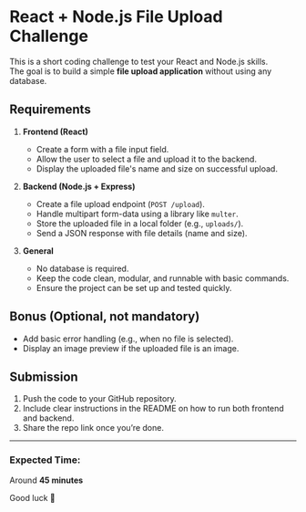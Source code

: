 # React + Node.js File Upload Challenge

This is a short coding challenge to test your React and Node.js skills.  
The goal is to build a simple **file upload application** without using any database.  

## Requirements

1. **Frontend (React)**  
   - Create a form with a file input field.  
   - Allow the user to select a file and upload it to the backend.  
   - Display the uploaded file's name and size on successful upload.  

2. **Backend (Node.js + Express)**  
   - Create a file upload endpoint (`POST /upload`).  
   - Handle multipart form-data using a library like `multer`.  
   - Store the uploaded file in a local folder (e.g., `uploads/`).  
   - Send a JSON response with file details (name and size).  

3. **General**  
   - No database is required.  
   - Keep the code clean, modular, and runnable with basic commands.  
   - Ensure the project can be set up and tested quickly.

## Bonus (Optional, not mandatory)

- Add basic error handling (e.g., when no file is selected).  
- Display an image preview if the uploaded file is an image.  

## Submission

1. Push the code to your GitHub repository.  
2. Include clear instructions in the README on how to run both frontend and backend.  
3. Share the repo link once you’re done.

---

### Expected Time:  
Around **45 minutes**  

Good luck 🚀  

